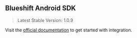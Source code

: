 ## Blueshift Android SDK

> Latest Stable Version: 1.0.9

Visit the [official documentation](https://docs.getblueshift.com/docs/mobile-sdk) to get started with integration.
